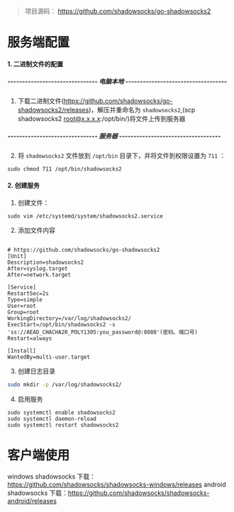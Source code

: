 > 项目源码： https://github.com/shadowsocks/go-shadowsocks2

# 服务端配置

#### 1. 二进制文件的配置

##### ------------------------------- 电脑本地 ----------------------------------- 

1. 下载二进制文件(https://github.com/shadowsocks/go-shadowsocks2/releases)，解压并重命名为 `shadowsocks2`,(scp shadowsocks2 root@x.x.x.x:/opt/bin/)将文件上传到服务器

##### ------------------------------- 服务器 -----------------------------------

2. 将 `shadowsocks2` 文件放到 `/opt/bin` 目录下，并将文件到权限设置为 `711` ：
```shell
sudo chmod 711 /opt/bin/shadowsocks2
```
#### 2. 创建服务

1. 创建文件：
```shell
sudo vim /etc/systemd/system/shadowsocks2.service
```

2. 添加文件内容
```shell

# https://github.com/shadowsocks/go-shadowsocks2
[Unit]
Description=shadowsocks2
After=syslog.target
After=network.target

[Service]
RestartSec=2s
Type=simple
User=root
Group=root
WorkingDirectory=/var/log/shadowsocks2/
ExecStart=/opt/bin/shadowsocks2 -s 'ss://AEAD_CHACHA20_POLY1305:you_password@:8080'(密码、端口号)
Restart=always

[Install]
WantedBy=multi-user.target

```

3. 创建日志目录
```sh
sudo mkdir -p /var/log/shadowsocks2/
```

4. 启用服务
```shell
sudo systemctl enable shadowsocks2
sudo systemctl daemon-reload
sudo systemctl restart shadowsocks2
```

# 客户端使用
windows shadowsocks 下载：https://github.com/shadowsocks/shadowsocks-windows/releases
android shadowsocks 下载：https://github.com/shadowsocks/shadowsocks-android/releases
